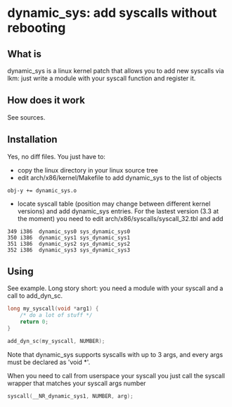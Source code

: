 dynamic_sys: add syscalls without rebooting 
=============

What is
-------
dynamic_sys is a linux kernel patch that allows you to add new syscalls via
lkm: just write a module with your syscall function and register it.

How does it work
-------
See sources.

Installation
-------
Yes, no diff files. You just have to:

* copy the linux directory in your linux source tree
* edit arch/x86/kernel/Makefile to add dynamic_sys to the list of objects

```
obj-y += dynamic_sys.o
```

* locate syscall table (position may change between different kernel versions)
  and add dynamic_sys entries. 
  For the lastest version (3.3 at the moment) you need to edit
	arch/x86/syscalls/syscall_32.tbl and add

```
349 i386  dynamic_sys0 sys_dynamic_sys0
350 i386  dynamic_sys1 sys_dynamic_sys1
351 i386  dynamic_sys2 sys_dynamic_sys2
352 i386  dynamic_sys3 sys_dynamic_sys3
```

Using
-------
See example.
Long story short: you need a module with your syscall and a call to add_dyn_sc.

```c
long my_syscall(void *arg1) {
	/* do a lot of stuff */
	return 0;
}

add_dyn_sc(my_syscall, NUMBER);
```

Note that dynamic_sys supports syscalls with up to 3 args, and every args must
be declared as 'void *'.

When you need to call from userspace your syscall you just call the syscall
wrapper that matches your syscall args number

```c
syscall(__NR_dynamic_sys1, NUMBER, arg);
```
